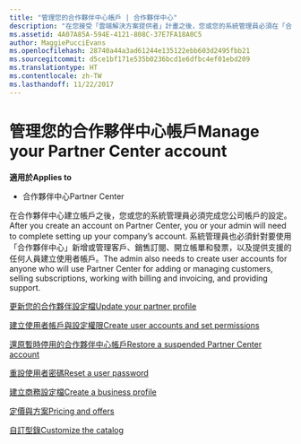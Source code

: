 ```yaml
---
title: "管理您的合作夥伴中心帳戶 | 合作夥伴中心"
description: "在您接受「雲端解決方案提供者」計畫之後，您或您的系統管理員必須在「合作夥伴中心」設定您的公司帳戶。"
ms.assetid: 4A07A85A-594E-4121-808C-37E7FA18A0C5
author: MaggiePucciEvans
ms.openlocfilehash: 28740a44a3ad61244e135122ebb603d2495fbb21
ms.sourcegitcommit: d5ce1bf171e535b0236bcd1e6dfbc4ef01ebd209
ms.translationtype: HT
ms.contentlocale: zh-TW
ms.lasthandoff: 11/22/2017
---
```

# <a name="manage-your-partner-center-account"></a><span data-ttu-id="54792-103">管理您的合作夥伴中心帳戶</span><span class="sxs-lookup"><span data-stu-id="54792-103">Manage your Partner Center account</span></span>

**<span data-ttu-id="54792-104">適用於</span><span class="sxs-lookup"><span data-stu-id="54792-104">Applies to</span></span>**

-  <span data-ttu-id="54792-105">合作夥伴中心</span><span class="sxs-lookup"><span data-stu-id="54792-105">Partner Center</span></span>

<span data-ttu-id="54792-106">在合作夥伴中心建立帳戶之後，您或您的系統管理員必須完成您公司帳戶的設定。</span><span class="sxs-lookup"><span data-stu-id="54792-106">After you create an account on Partner Center, you or your admin will need to complete setting up your company’s account.</span></span> <span data-ttu-id="54792-107">系統管理員也必須針對要使用「合作夥伴中心」新增或管理客戶、銷售訂閱、開立帳單和發票，以及提供支援的任何人員建立使用者帳戶。</span><span class="sxs-lookup"><span data-stu-id="54792-107">The admin also needs to create user accounts for anyone who will use Partner Center for adding or managing customers, selling subscriptions, working with billing and invoicing, and providing support.</span></span>

[<span data-ttu-id="54792-108">更新您的合作夥伴設定檔</span><span class="sxs-lookup"><span data-stu-id="54792-108">Update your partner profile</span></span>](update-your-partner-profile.md)

[<span data-ttu-id="54792-109">建立使用者帳戶與設定權限</span><span class="sxs-lookup"><span data-stu-id="54792-109">Create user accounts and set permissions</span></span>](create-user-accounts-and-set-permissions.md)

[<span data-ttu-id="54792-110">還原暫時停用的合作夥伴中心帳戶</span><span class="sxs-lookup"><span data-stu-id="54792-110">Restore a suspended Partner Center account</span></span>](suspended-partner-center-account.md)

[<span data-ttu-id="54792-111">重設使用者密碼</span><span class="sxs-lookup"><span data-stu-id="54792-111">Reset a user password</span></span>](reset-a-user-password.md)

[<span data-ttu-id="54792-112">建立商務設定檔</span><span class="sxs-lookup"><span data-stu-id="54792-112">Create a business profile</span></span>](create-a-marketing-profile.md)

[<span data-ttu-id="54792-113">定價與方案</span><span class="sxs-lookup"><span data-stu-id="54792-113">Pricing and offers</span></span>](pricing-and-offers.md)

[<span data-ttu-id="54792-114">自訂型錄</span><span class="sxs-lookup"><span data-stu-id="54792-114">Customize the catalog</span></span>](customize-the-catalog.md)

 

 



